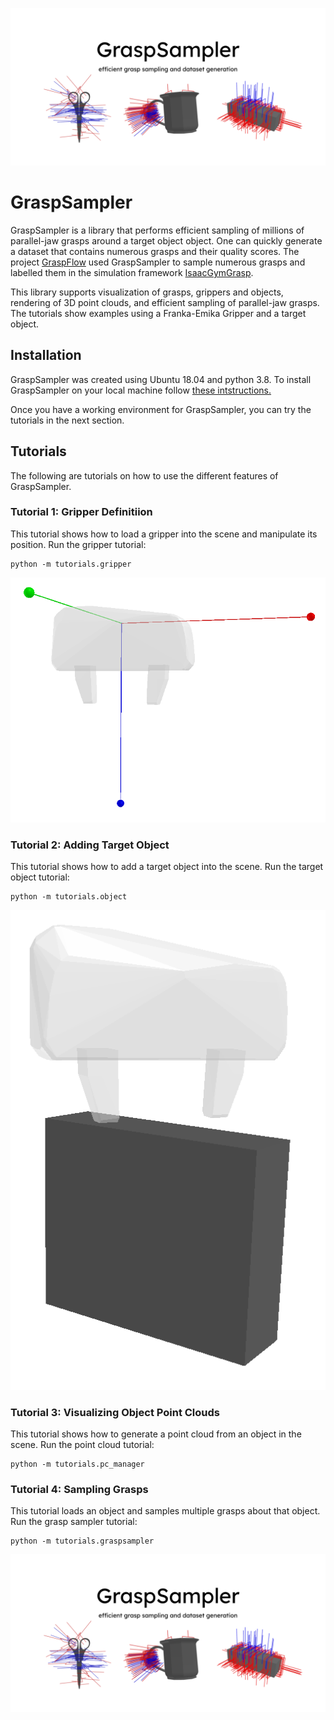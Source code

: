 ![](documentation/pictures/graspsampler_cover.png)
# GraspSampler
GraspSampler is a library that performs efficient sampling of millions of parallel-jaw grasps around a target object object. One can quickly generate a dataset that contains numerous grasps and their quality scores. The project [GraspFlow](https://github.com/tasbolat1/graspflow) used GraspSampler to sample numerous grasps and labelled them in the simulation framework [IsaacGymGrasp](https://github.com/patrickeala/isaacgymgrasp).

This library supports visualization of grasps, grippers and objects, rendering of 3D point clouds, and efficient sampling of parallel-jaw grasps. The tutorials show examples using a Franka-Emika Gripper and a target object.


<!-- Grasp Definition -->

## Installation
GraspSampler was created using Ubuntu 18.04 and python 3.8. To install GraspSampler on your local machine follow [these intstructions.](https://github.com/patrickeala/Grasp-Sampler/blob/main/documentation/installation.md)

Once you have a working environment for GraspSampler, you can try the tutorials in the next section.

## Tutorials
The following are tutorials on how to use the different features of GraspSampler.

### Tutorial 1: Gripper Definitiion
This tutorial shows how to load a gripper into the scene and manipulate its position. 
Run the gripper tutorial:
```
python -m tutorials.gripper
```
![Gripper Visualization](documentation/pictures/gripper.png)

### Tutorial 2: Adding Target Object 
This tutorial shows how to add a target object into the scene.
Run the target object tutorial:
```
python -m tutorials.object
```
![Object and Gripper](documentation/pictures/object.png)


### Tutorial 3: Visualizing Object Point Clouds
This tutorial shows how to generate a point cloud from an object in the scene.
Run the point cloud tutorial:
```
python -m tutorials.pc_manager
```

### Tutorial 4: Sampling Grasps
This tutorial loads an object and samples multiple grasps about that object.
Run the grasp sampler tutorial:
```
python -m tutorials.graspsampler
```
![Example of a sampled successful grasp](documentation/pictures/graspsampler.png)


<!-- ## XXX -->
